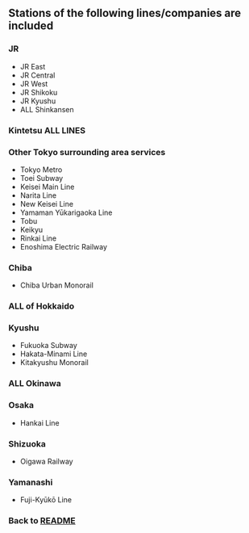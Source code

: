 ## Stations of the following lines/companies are included

### JR
- JR East
- JR Central
- JR West
- JR Shikoku
- JR Kyushu
- ALL Shinkansen
### Kintetsu ALL LINES
### Other Tokyo surrounding area services
- Tokyo Metro
- Toei Subway
- Keisei Main Line
- Narita Line
- New Keisei Line
- Yamaman Yūkarigaoka Line
- Tobu
- Keikyu
- Rinkai Line
- Enoshima Electric Railway
### Chiba
- Chiba Urban Monorail
### ALL of Hokkaido
### Kyushu
- Fukuoka Subway
- Hakata-Minami Line
- Kitakyushu Monorail
### ALL Okinawa
### Osaka
- Hankai Line
### Shizuoka
- Oigawa Railway
### Yamanashi
- Fuji-Kyūkō Line


### Back to [README](README.md)